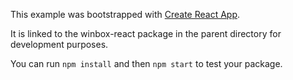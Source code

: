 This example was bootstrapped with [Create React App](https://github.com/facebook/create-react-app).

It is linked to the winbox-react package in the parent directory for development purposes.

You can run `npm install` and then `npm start` to test your package.
